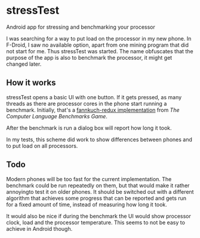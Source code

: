 # stressTest
Android app for stressing and benchmarking your processor

I was searching for a way to put load on the processor in my new phone. In F-Droid, I saw no available option, apart from one mining program that did not start for me. Thus stressTest was started. The name obfuscates that the purpose of the app is also to benchmark the processor, it might get changed later.

## How it works

stressTest opens a basic UI with one button. If it gets pressed, as many threads as there are processor cores in the phone start running a benchmark. Initially, that's a [fannkuch-redux implementation](http://benchmarksgame.wildervanck.eu/fannkuchredux-java-1.html) from *The Computer Language
Benchmarks Game*. 

After the benchmark is run a dialog box will report how long it took. 

In my tests, this scheme did work to show differences between phones and to put load on all processors. 

## Todo

Modern phones will be too fast for the current implementation. The benchmark could be run repeatedly on them, but that would make it rather annoyingto test it on older phones. It should be switched out with a different algorithm that achieves some progress that can be reported and gets run for a fixed amount of time, instead of measuring how long it took.

It would also be nice if during the benchmark the UI would show processor clock, load and the processor temperature. This seems to not be easy to achieve in Android though.
